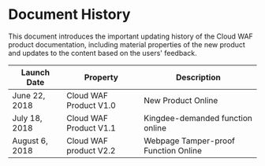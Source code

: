 # Document History

This document introduces the important updating history of the Cloud WAF product documentation, including material properties of the new product and updates to the content based on the users' feedback.

| Launch Date | Property | Description |
|-|-|-|
| June 22, 2018 | Cloud WAF Product V1.0 | New Product Online |
| July 18, 2018 | Cloud WAF Product V1.1 | Kingdee-demanded function online |
| August 6, 2018 | Cloud WAF product V2.2 | Webpage Tamper-proof Function Online |

